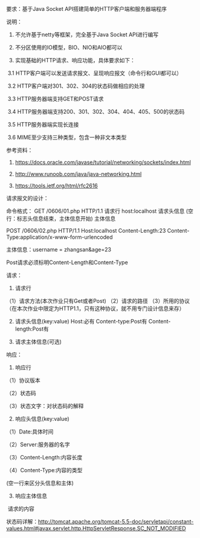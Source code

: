要求：基于Java Socket API搭建简单的HTTP客户端和服务器端程序

说明： 

1. 不允许基于netty等框架，完全基于Java Socket API进行编写

2. 不分区使用的IO模型，BIO、NIO和AIO都可以

3. 实现基础的HTTP请求、响应功能，具体要求如下：

​    3.1 HTTP客户端可以发送请求报文、呈现响应报文（命令行和GUI都可以）

​    3.2 HTTP客户端对301、302、304的状态码做相应的处理

​    3.3 HTTP服务器端支持GET和POST请求

​    3.4 HTTP服务器端支持200、301、302、304、404、405、500的状态码

​    3.5 HTTP服务器端实现长连接

​    3.6 MIME至少支持三种类型，包含一种非文本类型



参考资料：

1. https://docs.oracle.com/javase/tutorial/networking/sockets/index.html

2. http://www.runoob.com/java/java-networking.html

3. https://tools.ietf.org/html/rfc2616


请求报文的设计：

命令格式：
GET /0606/01.php HTTP/1.1  请求行
host:localhost 请求头信息
(空行：标志头信息结束，主体信息开始)
主体信息

POST /0606/02.php HTTP/1.1
Host:localhost
Content-Length:23
Content-Type:application/x-www-form-urlencoded

主体信息：username = zhangsan&age=23


Post请求必须标明Content-Length和Content-Type

请求：

1. 请求行

（1）请求方法(本次作业只有Get或者Post)
（2）请求的路径
（3）所用的协议（在本次作业中限定为HTTP1.1，只有这种协议，就不用专门设计信息来存）



2. 请求头信息(key:value)
Host:必有
Content-type:Post有
Content-length:Post有




3. 请求主体信息(可选)





响应：





1. 响应行



（1）协议版本

（2）状态码

（3）状态文字：对状态码的解释





2. 响应头信息(key:value)



（1）Date:具体时间

（2）Server:服务器的名字

（3）Content-Length:内容长度

（4）Content-Type:内容的类型



(空一行来区分头信息和主体)



3. 响应主体信息

​	请求的内容



状态码详解：http://tomcat.apache.org/tomcat-5.5-doc/servletapi/constant-values.html#javax.servlet.http.HttpServletResponse.SC_NOT_MODIFIED